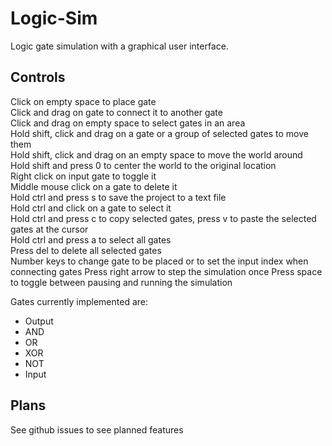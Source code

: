 # Logic-Sim
Logic gate simulation with a graphical user interface.

## Controls
Click on empty space to place gate  
Click and drag on gate to connect it to another gate  
Click and drag on empty space to select gates in an area  
Hold shift, click and drag on a gate or a group of selected gates to move them  
Hold shift, click and drag on an empty space to move the world around  
Hold shift and press 0 to center the world to the original location  
Right click on input gate to toggle it  
Middle mouse click on a gate to delete it  
Hold ctrl and press s to save the project to a text file  
Hold ctrl and click on a gate to select it  
Hold ctrl and press c to copy selected gates, press v to paste the selected gates at the cursor  
Hold ctrl and press a to select all gates  
Press del to delete all selected gates  
Number keys to change gate to be placed or to set the input index when connecting gates
Press right arrow to step the simulation once
Press space to toggle between pausing and running the simulation

Gates currently implemented are:
* Output
* AND
* OR
* XOR
* NOT
* Input

## Plans
See github issues to see planned features
